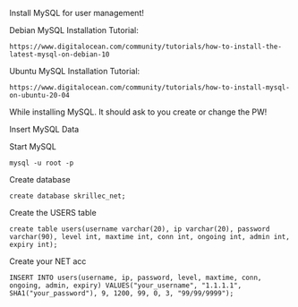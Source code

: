 Install MySQL for user management!

Debian MySQL Installation Tutorial:
```
https://www.digitalocean.com/community/tutorials/how-to-install-the-latest-mysql-on-debian-10
```
Ubuntu MySQL Installation Tutorial:
```
https://www.digitalocean.com/community/tutorials/how-to-install-mysql-on-ubuntu-20-04
```

While installing MySQL. It should ask to you create or change the PW!

Insert MySQL Data

Start MySQL
```
mysql -u root -p
```

Create database
```
create database skrillec_net;
```

Create the USERS table
```
create table users(username varchar(20), ip varchar(20), password varchar(90), level int, maxtime int, conn int, ongoing int, admin int, expiry int);
```


Create your NET acc
```
INSERT INTO users(username, ip, password, level, maxtime, conn, ongoing, admin, expiry) VALUES("your_username", "1.1.1.1", SHA1("your_password"), 9, 1200, 99, 0, 3, "99/99/9999");
```